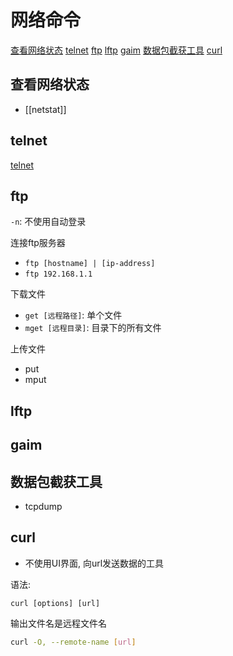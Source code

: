 # 网络命令

[查看网络状态](#查看网络状态)
[telnet](#telnet)
[ftp](#ftp)
[lftp](#lftp)
[gaim](#gaim)
[数据包截获工具](#数据包截获工具)
[curl](#curl)


## 查看网络状态

- [[netstat]]

## telnet

[telnet](telnet.md)

## ftp

`-n`:  不使用自动登录

连接ftp服务器

- `ftp [hostname] | [ip-address]`
- `ftp 192.168.1.1`

下载文件

- `get [远程路径]`: 单个文件
- `mget [远程目录]`: 目录下的所有文件

上传文件

- put
- mput

## lftp

## gaim

## 数据包截获工具

- tcpdump

## curl

- 不使用UI界面, 向url发送数据的工具

语法: 

`curl [options] [url]`

输出文件名是远程文件名

```bash
curl -O, --remote-name [url]
```



